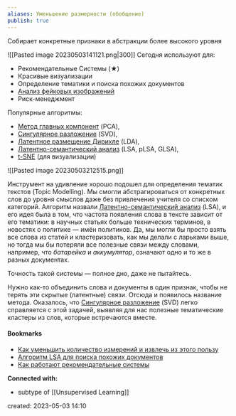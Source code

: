 ```yaml
---
aliases: Уменьшение размерности (обобщение)
publish: true
---
```


Собирает конкретные признаки в абстракции более высокого уровня

![[Pasted image 20230503141121.png|300]]
Сегодня используют для:
-   Рекомендательные Системы (★)
-   Красивые визуализации
-   Определение тематики и поиска похожих документов
-   [Анализ фейковых изображений](https://vas3k.blog/blog/390/)
-   Риск-менеджмент

Популярные алгоритмы: 
- [Метод главных компонент](https://ru.wikipedia.org/wiki/%D0%9C%D0%B5%D1%82%D0%BE%D0%B4_%D0%B3%D0%BB%D0%B0%D0%B2%D0%BD%D1%8B%D1%85_%D0%BA%D0%BE%D0%BC%D0%BF%D0%BE%D0%BD%D0%B5%D0%BD%D1%82) (PCA), 
- [Сингулярное разложение](https://ru.wikipedia.org/wiki/%D0%A1%D0%B8%D0%BD%D0%B3%D1%83%D0%BB%D1%8F%D1%80%D0%BD%D0%BE%D0%B5_%D1%80%D0%B0%D0%B7%D0%BB%D0%BE%D0%B6%D0%B5%D0%BD%D0%B8%D0%B5) (SVD), 
- [Латентное размещение Дирихле](https://ru.wikipedia.org/wiki/%D0%9B%D0%B0%D1%82%D0%B5%D0%BD%D1%82%D0%BD%D0%BE%D0%B5_%D1%80%D0%B0%D0%B7%D0%BC%D0%B5%D1%89%D0%B5%D0%BD%D0%B8%D0%B5_%D0%94%D0%B8%D1%80%D0%B8%D1%85%D0%BB%D0%B5) (LDA), 
- [Латентно-семантический анализ](https://ru.wikipedia.org/wiki/%D0%92%D0%B5%D1%80%D0%BE%D1%8F%D1%82%D0%BD%D0%BE%D1%81%D1%82%D0%BD%D1%8B%D0%B9_%D0%BB%D0%B0%D1%82%D0%B5%D0%BD%D1%82%D0%BD%D0%BE-%D1%81%D0%B5%D0%BC%D0%B0%D0%BD%D1%82%D0%B8%D1%87%D0%B5%D1%81%D0%BA%D0%B8%D0%B9_%D0%B0%D0%BD%D0%B0%D0%BB%D0%B8%D0%B7) (LSA, pLSA, GLSA), 
- [t-SNE](https://en.wikipedia.org/wiki/T-distributed_stochastic_neighbor_embedding) (для визуализации)


![[Pasted image 20230503212515.png]]

Инструмент на удивление хорошо подошел для определения тематик текстов (Topic Modelling). Мы смогли абстрагироваться от конкретных слов до уровня смыслов даже без привлечения учителя со списком категорий. Алгоритм назвали [Латентно-семантический анализ](https://habr.com/post/110078/) (LSA), и его идея была в том, что частота появления слова в тексте зависит от его тематики: в научных статьях больше технических терминов, в новостях о политике — имён политиков. Да, мы могли бы просто взять все слова из статей и кластеризовать, как мы делали с ларьками выше, но тогда мы бы потеряли все полезные связи между словами, например, что _батарейка_ и _аккумулятор_, означают одно и то же в разных документах.

Точность такой системы — полное дно, даже не пытайтесь.

Нужно как-то объединить слова и документы в один признак, чтобы не терять эти скрытые (латентные) связи. Отсюда и появилось название метода. Оказалось, что [Сингулярное разложение](https://ru.wikipedia.org/wiki/%D0%A1%D0%B8%D0%BD%D0%B3%D1%83%D0%BB%D1%8F%D1%80%D0%BD%D0%BE%D0%B5_%D1%80%D0%B0%D0%B7%D0%BB%D0%BE%D0%B6%D0%B5%D0%BD%D0%B8%D0%B5) (SVD) легко справляется с этой задачей, выявляя для нас полезные тематические кластеры из слов, которые встречаются вместе.



#### Bookmarks
- [Как уменьшить количество измерений и извлечь из этого пользу](https://habr.com/post/275273/)
- [Алгоритм LSA для поиска похожих документов](https://netpeak.net/ru/blog/algoritm-lsa-dlya-poiska-pohozhih-dokumentov/)
- [Как работают рекомендательные системы](https://habr.com/company/yandex/blog/241455/)


**Connected with:**
- subtype of [[Unsupervised Learning]]



created: 2023-05-03 14:10